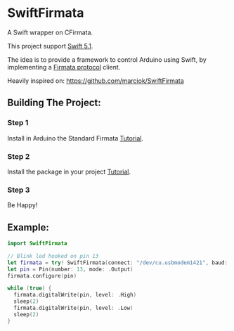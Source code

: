 # SwiftFirmata 

A Swift wrapper on CFirmata.

This project support [Swift 5.1](https://swift.org/blog/swift-5-1-released/).

The idea is to provide a framework to control Arduino using Swift, by implementing a [Firmata protocol](firmata.org/wiki/V2.3ProtocolDetails) client.

Heavily inspired on: https://github.com/marciok/SwiftFirmata


## Building The Project:

### Step 1

Install in Arduino the Standard Firmata [Tutorial](https://www.instructables.com/id/Arduino-Installing-Standard-Firmata/).

### Step 2

Install the package in your project [Tutorial](https://www.ralfebert.de/ios/swift-package-manager-for-ios-projects/).

### Step 3

Be Happy!


## Example:

```swift
import SwiftFirmata

// Blink led hooked on pin 13
let firmata = try! SwiftFirmata(connect: "/dev/cu.usbmodem1421", baud: 57600)
let pin = Pin(number: 13, mode: .Output)
firmata.configure(pin)

while (true) {
  firmata.digitalWrite(pin, level: .High)
  sleep(2)
  firmata.digitalWrite(pin, level: .Low)
  sleep(2)
}
```
